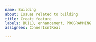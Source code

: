 ```yaml
---
name: Building
about: Issues related to building
title: Create feature
labels: BUILD, enhancement, PROGRAMMING
assignees: ConnerIsntReal

---
```




